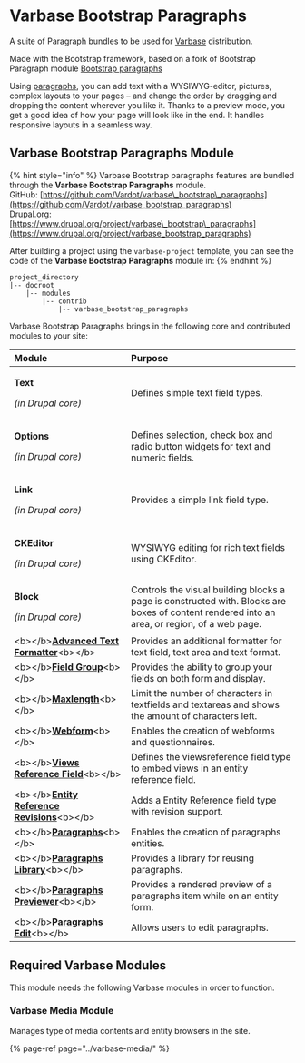 # Varbase Bootstrap Paragraphs

A suite of Paragraph bundles to be used for [Varbase](https://www.drupal.org/project/varbase) distribution.

Made with the Bootstrap framework, based on a fork of Bootstrap Paragraph module [Bootstrap paragraphs](https://www.drupal.org/project/bootstrap_paragraphs)

Using [paragraphs](https://www.drupal.org/project/paragraphs), you can add text with a WYSIWYG-editor, pictures, complex layouts to your pages – and change the order by dragging and dropping the content wherever you like it. Thanks to a preview mode, you get a good idea of how your page will look like in the end. It handles responsive layouts in a seamless way.

## Varbase Bootstrap Paragraphs Module

{% hint style="info" %}
Varbase Bootstrap paragraphs features are bundled through the **Varbase Bootstrap Paragraphs** module.  
GitHub: [https://github.com/Vardot/varbase\_bootstrap\_paragraphs](https://github.com/Vardot/varbase_bootstrap_paragraphs)  
Drupal.org: [https://www.drupal.org/project/varbase\_bootstrap\_paragraphs](https://www.drupal.org/project/varbase_bootstrap_paragraphs)

After building a project using the `varbase-project` template, you can see the code of the **Varbase Bootstrap Paragraphs** module in:
{% endhint %}

```text
project_directory
|-- docroot
    |-- modules
        |-- contrib
            |-- varbase_bootstrap_paragraphs
```

Varbase Bootstrap Paragraphs brings in the following core and contributed modules to your site:

<table>
  <thead>
    <tr>
      <th style="text-align:left">Module</th>
      <th style="text-align:left">Purpose</th>
    </tr>
  </thead>
  <tbody>
    <tr>
      <td style="text-align:left">
        <p><b>Text</b>
        </p>
        <p><em>(in Drupal core)</em>
        </p>
      </td>
      <td style="text-align:left">Defines simple text field types.</td>
    </tr>
    <tr>
      <td style="text-align:left">
        <p><b>Options</b>
        </p>
        <p><em>(in Drupal core)</em>
        </p>
      </td>
      <td style="text-align:left">Defines selection, check box and radio button widgets for text and numeric
        fields.</td>
    </tr>
    <tr>
      <td style="text-align:left">
        <p><b>Link</b>
        </p>
        <p><em>(in Drupal core)</em>
        </p>
      </td>
      <td style="text-align:left">Provides a simple link field type.</td>
    </tr>
    <tr>
      <td style="text-align:left">
        <p><b>CKEditor</b>
        </p>
        <p><em>(in Drupal core)</em>
        </p>
      </td>
      <td style="text-align:left">WYSIWYG editing for rich text fields using CKEditor.</td>
    </tr>
    <tr>
      <td style="text-align:left">
        <p><b>Block</b>
        </p>
        <p><em>(in Drupal core)</em>
        </p>
      </td>
      <td style="text-align:left">Controls the visual building blocks a page is constructed with. Blocks
        are boxes of content rendered into an area, or region, of a web page.</td>
    </tr>
    <tr>
      <td style="text-align:left">&lt;b&gt;&lt;/b&gt;<a href="https://www.drupal.org/project/advanced_text_formatter"><b>Advanced Text Formatter</b></a>&lt;b&gt;&lt;/b&gt;</td>
      <td
      style="text-align:left">Provides an additional formatter for text field, text area and text format.</td>
    </tr>
    <tr>
      <td style="text-align:left">&lt;b&gt;&lt;/b&gt;<a href="https://www.drupal.org/project/field_group"><b>Field Group</b></a>&lt;b&gt;&lt;/b&gt;</td>
      <td
      style="text-align:left">Provides the ability to group your fields on both form and display.</td>
    </tr>
    <tr>
      <td style="text-align:left">&lt;b&gt;&lt;/b&gt;<a href="https://www.drupal.org/project/maxlength"><b>Maxlength</b></a>&lt;b&gt;&lt;/b&gt;</td>
      <td
      style="text-align:left">Limit the number of characters in textfields and textareas and shows the
        amount of characters left.</td>
    </tr>
    <tr>
      <td style="text-align:left">&lt;b&gt;&lt;/b&gt;<a href="https://www.drupal.org/project/webform"><b>Webform</b></a>&lt;b&gt;&lt;/b&gt;</td>
      <td
      style="text-align:left">Enables the creation of webforms and questionnaires.</td>
    </tr>
    <tr>
      <td style="text-align:left">&lt;b&gt;&lt;/b&gt;<a href="https://www.drupal.org/project/viewsreference"><b>Views Reference Field</b></a>&lt;b&gt;&lt;/b&gt;</td>
      <td
      style="text-align:left">Defines the viewsreference field type to embed views in an entity reference
        field.</td>
    </tr>
    <tr>
      <td style="text-align:left">&lt;b&gt;&lt;/b&gt;<a href="https://www.drupal.org/project/entity_reference_revisions"><b>Entity Reference Revisions</b></a>&lt;b&gt;&lt;/b&gt;</td>
      <td
      style="text-align:left">Adds a Entity Reference field type with revision support.</td>
    </tr>
    <tr>
      <td style="text-align:left">&lt;b&gt;&lt;/b&gt;<a href="https://www.drupal.org/project/paragraphs"><b>Paragraphs</b></a>&lt;b&gt;&lt;/b&gt;</td>
      <td
      style="text-align:left">Enables the creation of paragraphs entities.</td>
    </tr>
    <tr>
      <td style="text-align:left">&lt;b&gt;&lt;/b&gt;<a href="https://www.drupal.org/project/paragraphs"><b>Paragraphs Library</b></a>&lt;b&gt;&lt;/b&gt;</td>
      <td
      style="text-align:left">Provides a library for reusing paragraphs.</td>
    </tr>
    <tr>
      <td style="text-align:left">&lt;b&gt;&lt;/b&gt;<a href="https://www.drupal.org/project/paragraphs_previewer"><b>Paragraphs Previewer</b></a>&lt;b&gt;&lt;/b&gt;</td>
      <td
      style="text-align:left">Provides a rendered preview of a paragraphs item while on an entity form.</td>
    </tr>
    <tr>
      <td style="text-align:left">&lt;b&gt;&lt;/b&gt;<a href="https://www.drupal.org/project/paragraphs_edit"><b>Paragraphs Edit</b></a>&lt;b&gt;&lt;/b&gt;</td>
      <td
      style="text-align:left">Allows users to edit paragraphs.</td>
    </tr>
  </tbody>
</table>

## Required Varbase Modules

This module needs the following Varbase modules in order to function.

### Varbase Media Module

Manages type of media contents and entity browsers in the site.

{% page-ref page="../varbase-media/" %}









